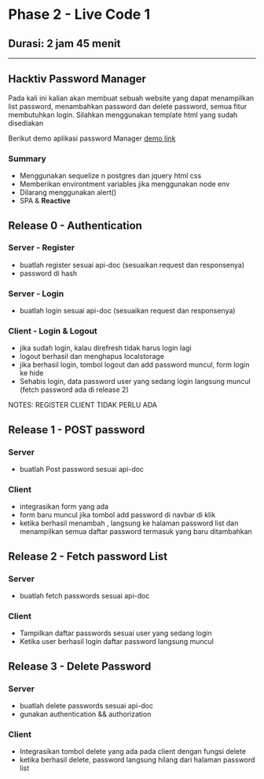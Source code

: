 # Phase 2 - Live Code 1

## Durasi: 2 jam 45 menit

---

## Hacktiv Password Manager

Pada kali ini kalian akan membuat sebuah website yang dapat menampilkan list password,  menambahkan password dan delete password, semua fitur membutuhkan login. Silahkan menggunakan template html yang sudah disediakan

Berikut demo aplikasi password Manager
[demo link](https://youtu.be/v_P9U9xtdic)

### Summary

- Menggunakan sequelize n postgres dan jquery html css
- Memberikan environtment variables jika menggunakan node env
- Dilarang menggunakan alert()
- SPA & **Reactive**

## Release 0 - Authentication

### Server - Register

- buatlah register sesuai api-doc (sesuaikan request dan responsenya)
- password di hash

### Server - Login

- buatlah login sesuai api-doc (sesuaikan request dan responsenya)

### Client - Login & Logout

- jika sudah login, kalau direfresh tidak harus login lagi
- logout berhasil dan menghapus localstorage
- jika berhasil login, tombol logout dan add password muncul, form login ke hide
- Sehabis login, data password user yang sedang login langsung muncul (fetch password ada di release 2)

NOTES: REGISTER CLIENT TIDAK PERLU ADA

## Release 1 - POST password

### Server

- buatlah Post password sesuai api-doc

### Client

- integrasikan form yang ada
- form baru muncul jika tombol add password di navbar di klik
- ketika berhasil menambah , langsung ke halaman password list dan menampilkan semua daftar password termasuk yang baru ditambahkan

## Release 2 - Fetch password List

### Server

- buatlah fetch passwords sesuai api-doc

### Client

- Tampilkan daftar passwords sesuai user yang sedang login
- Ketika user berhasil login daftar password langsung muncul

## Release 3 - Delete Password

### Server

- buatlah delete passwords sesuai api-doc
- gunakan authentication && authorization

### Client

- Integrasikan tombol delete yang ada pada client dengan fungsi delete
- ketika berhasil delete, password langsung hilang dari halaman password list
